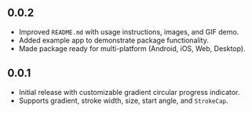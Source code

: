 ## 0.0.2

- Improved `README.md` with usage instructions, images, and GIF demo.
- Added example app to demonstrate package functionality.
- Made package ready for multi-platform (Android, iOS, Web, Desktop).

## 0.0.1

- Initial release with customizable gradient circular progress indicator.
- Supports gradient, stroke width, size, start angle, and `StrokeCap`.
